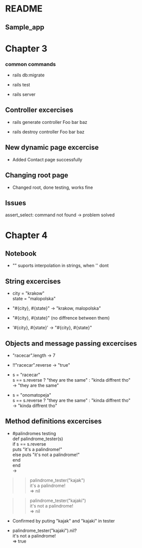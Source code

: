# README

## Sample_app

# Chapter 3  

### common commands  

* rails db:migrate  

* rails test  

* rails server  


## Controller excercises  

* rails generate controller Foo bar baz  

* rails destroy controller Foo bar baz  

## New dynamic page excercise  

* Added Contact page successfully

## Changing root page  

* Changed root, done testing, works fine

## Issues
assert_select: command not found -> problem solved

# Chapter 4  

## Notebook  

* "" suports interpolation in strings, when '' dont  

## String excercises  

* city = "krakow"  
state = "malopolska"  

* "#{city}, #{state}"  ->  "krakow, malopolska"

* "#{city}, #{state}"    (no diffrence between them)

* '#{city}, #{state}'   ->  "\#{city}, \#{state}"

## Objects and message passing excercises  

* "racecar".length -> 7    

* !!"racecar".reverse -> "true"  

* s = "racecar"  
s == s.reverse ? "they are the same" : "kinda diffrent tho"  
-> "they are the same"  

* s = "onomatopeja"  
s == s.reverse ? "they are the same" : "kinda diffrent tho"  
-> "kinda diffrent tho"  

## Method definitions excercises  

* #palindromes testing  
def palindrome_tester(s)  
    if s == s.reverse  
        puts "it's a palindrome!"  
    else
        puts "it's not a palindrome!"  
    end  
end  
->  
>> palindrome_tester("kajak")  
it's a palindrome!  
=> nil  

>> palindrome_tester("kajaki")  
it's not a palindrome!  
=> nil  

* Confirmed by puting "kajak" and "kajaki" in tester  

* palindrome_tester("kajaki").nil?  
it's not a palindrome!  
=> true  











